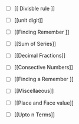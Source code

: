 - [ ] [[ Divisble rule ]]
- [ ] [[unit digit]]
- [ ] [[Finding Remember ]]
- [ ] [[Sum of Series]]
- [ ] [[Decimal Fractions]]
- [ ] [[Consective Numbers]]
- [ ] [[Finding a Remember ]]
- [ ] [[Miscellaeous]]
- [ ] [[Place and Face value]]
- [ ] [[Upto n Terms]]


